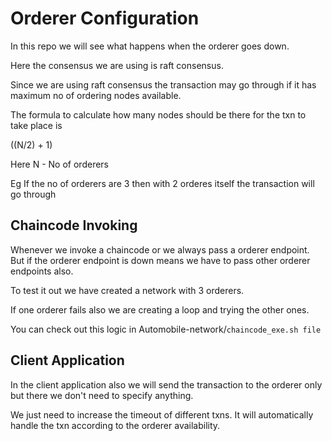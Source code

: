 # Orderer Configuration

In this repo we will see what happens when the orderer goes down. 

Here the consensus we are using is raft consensus.

Since we are using raft consensus the transaction may go through if it has maximum no of ordering nodes available. 

The formula to calculate how many nodes should be there for the txn to take place is 

((N/2) + 1) 

Here N - No of orderers

Eg If the no of orderers are 3 then with 2 orderes itself the transaction will go through

## Chaincode Invoking

Whenever we invoke a chaincode or we always pass a orderer endpoint. But if the orderer endpoint is down means we have to pass other orderer endpoints also. 

To test it out we have created a network with 3 orderers. 

If one orderer fails also we are creating a loop and trying the other ones. 

You can check out this logic in Automobile-network/```chaincode_exe.sh file```

## Client Application

In the client application also we will send the transaction to the orderer only but there we don't need to specify anything. 

We just need to increase the timeout of different txns. It will automatically handle the txn according to the orderer availability. 

